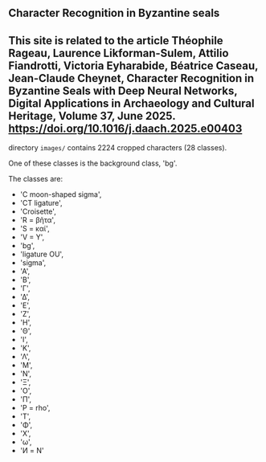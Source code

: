 ## Character Recognition in Byzantine seals

This site is related to the article Théophile Rageau, Laurence Likforman-Sulem, Attilio Fiandrotti, Victoria Eyharabide, Béatrice Caseau, Jean-Claude Cheynet, Character Recognition in Byzantine Seals with Deep Neural Networks, Digital Applications in Archaeology and Cultural Heritage, Volume 37, June 2025. https://doi.org/10.1016/j.daach.2025.e00403
-------------------------------------------------------------------------------------
directory `images/` contains 2224 cropped characters (28 classes).

One of these classes is the background class, 'bg'.

The classes are:

 - 'C moon-shaped sigma', 
 - 'CT ligature', 
 - 'Croisette', 
 - 'R = βῆτα', 
 - 'S = καί', 
 - 'V = Y', 
 - 'bg', 
 - 'ligature OU', 
 - 'sigma', 
 - 'Α', 
 - 'Β', 
 - 'Γ', 
 - 'Δ', 
 - 'Ε', 
 - 'Ζ', 
 - 'Η', 
 - 'Θ', 
 - 'Ι', 
 - 'Κ', 
 - 'Λ', 
 - 'Μ', 
 - 'Ν', 
 - 'Ξ', 
 - 'Ο', 
 - 'Π', 
 - 'Ρ = rho', 
 - 'Τ', 
 - 'Φ', 
 - 'Χ', 
 - 'ω', 
 - 'И = N'
